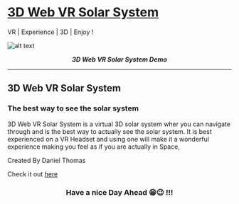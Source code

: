 # [3D Web VR Solar System]()</h2>
VR | Experience | 3D | Enjoy !

![alt text](demo.gif)
<p align="center">
  <b><i>3D Web VR Solar System Demo</i></b>


<br />
<hr />


<h2>3D Web VR Solar System</h2>

<h3>The best way to see the solar system</h3>

3D Web VR Solar System is a virtual 3D solar system wher you can navigate through and is the best way to actually see the solar system. It is best experienced on a VR Headset and using one will make it a wonderful experience making you feel as if you are actually in Space,

Created By Daniel Thomas

Check it out [here]()

 
<h3 align="center">Have a nice Day Ahead 😁😉 !!!</h3>

[gmail]: DanielTk999@gmail.com
[danielchats]: https://danieltk26.github.io/Daniel-Chats/
[roblox]: https://www.roblox.com/users/466671545/profile
[myweb]: https://danieltk26.github.io/Daniel-Thomas/index.html#hero
[grp]: https://https://github.com/Super-Teen-Coders
